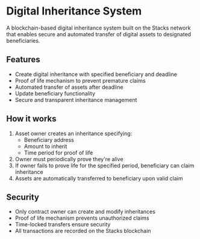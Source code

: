 # Digital Inheritance System

A blockchain-based digital inheritance system built on the Stacks network that enables secure and automated transfer of digital assets to designated beneficiaries.

## Features

- Create digital inheritance with specified beneficiary and deadline
- Proof of life mechanism to prevent premature claims
- Automated transfer of assets after deadline
- Update beneficiary functionality
- Secure and transparent inheritance management

## How it works

1. Asset owner creates an inheritance specifying:
   - Beneficiary address
   - Amount to inherit
   - Time period for proof of life
2. Owner must periodically prove they're alive
3. If owner fails to prove life for the specified period, beneficiary can claim inheritance
4. Assets are automatically transferred to beneficiary upon valid claim

## Security

- Only contract owner can create and modify inheritances
- Proof of life mechanism prevents unauthorized claims
- Time-locked transfers ensure security
- All transactions are recorded on the Stacks blockchain
